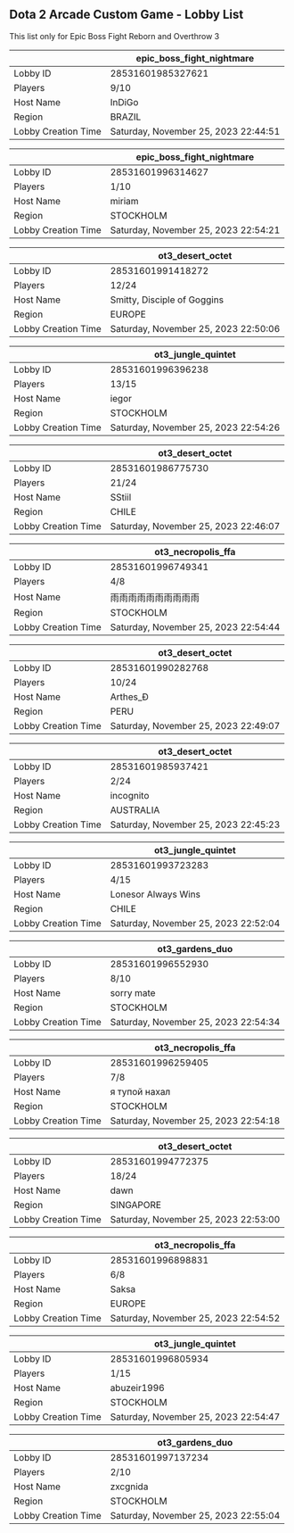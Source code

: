 ## Dota 2 Arcade Custom Game - Lobby List

This list only for Epic Boss Fight Reborn and Overthrow 3

|  | epic_boss_fight_nightmare |
| ------ | ------ |
| Lobby ID | 28531601985327621 |
| Players | 9/10 |
| Host Name | InDiGo |
| Region | BRAZIL |
| Lobby Creation Time | Saturday, November 25, 2023 22:44:51 |


|  | epic_boss_fight_nightmare |
| ------ | ------ |
| Lobby ID | 28531601996314627 |
| Players | 1/10 |
| Host Name | miriam |
| Region | STOCKHOLM |
| Lobby Creation Time | Saturday, November 25, 2023 22:54:21 |


|  | ot3_desert_octet |
| ------ | ------ |
| Lobby ID | 28531601991418272 |
| Players | 12/24 |
| Host Name | Smitty, Disciple of Goggins |
| Region | EUROPE |
| Lobby Creation Time | Saturday, November 25, 2023 22:50:06 |


|  | ot3_jungle_quintet |
| ------ | ------ |
| Lobby ID | 28531601996396238 |
| Players | 13/15 |
| Host Name | iegor |
| Region | STOCKHOLM |
| Lobby Creation Time | Saturday, November 25, 2023 22:54:26 |


|  | ot3_desert_octet |
| ------ | ------ |
| Lobby ID | 28531601986775730 |
| Players | 21/24 |
| Host Name | SStiil |
| Region | CHILE |
| Lobby Creation Time | Saturday, November 25, 2023 22:46:07 |


|  | ot3_necropolis_ffa |
| ------ | ------ |
| Lobby ID | 28531601996749341 |
| Players | 4/8 |
| Host Name | 雨雨雨雨雨雨雨雨雨雨 |
| Region | STOCKHOLM |
| Lobby Creation Time | Saturday, November 25, 2023 22:54:44 |


|  | ot3_desert_octet |
| ------ | ------ |
| Lobby ID | 28531601990282768 |
| Players | 10/24 |
| Host Name | Arthes_Ð |
| Region | PERU |
| Lobby Creation Time | Saturday, November 25, 2023 22:49:07 |


|  | ot3_desert_octet |
| ------ | ------ |
| Lobby ID | 28531601985937421 |
| Players | 2/24 |
| Host Name | incognito |
| Region | AUSTRALIA |
| Lobby Creation Time | Saturday, November 25, 2023 22:45:23 |


|  | ot3_jungle_quintet |
| ------ | ------ |
| Lobby ID | 28531601993723283 |
| Players | 4/15 |
| Host Name | Lonesor Always Wins |
| Region | CHILE |
| Lobby Creation Time | Saturday, November 25, 2023 22:52:04 |


|  | ot3_gardens_duo |
| ------ | ------ |
| Lobby ID | 28531601996552930 |
| Players | 8/10 |
| Host Name | sorry mate |
| Region | STOCKHOLM |
| Lobby Creation Time | Saturday, November 25, 2023 22:54:34 |


|  | ot3_necropolis_ffa |
| ------ | ------ |
| Lobby ID | 28531601996259405 |
| Players | 7/8 |
| Host Name | я тупой нахал |
| Region | STOCKHOLM |
| Lobby Creation Time | Saturday, November 25, 2023 22:54:18 |


|  | ot3_desert_octet |
| ------ | ------ |
| Lobby ID | 28531601994772375 |
| Players | 18/24 |
| Host Name | dawn |
| Region | SINGAPORE |
| Lobby Creation Time | Saturday, November 25, 2023 22:53:00 |


|  | ot3_necropolis_ffa |
| ------ | ------ |
| Lobby ID | 28531601996898831 |
| Players | 6/8 |
| Host Name | Saksa |
| Region | EUROPE |
| Lobby Creation Time | Saturday, November 25, 2023 22:54:52 |


|  | ot3_jungle_quintet |
| ------ | ------ |
| Lobby ID | 28531601996805934 |
| Players | 1/15 |
| Host Name | abuzeir1996 |
| Region | STOCKHOLM |
| Lobby Creation Time | Saturday, November 25, 2023 22:54:47 |


|  | ot3_gardens_duo |
| ------ | ------ |
| Lobby ID | 28531601997137234 |
| Players | 2/10 |
| Host Name | zxcgnida |
| Region | STOCKHOLM |
| Lobby Creation Time | Saturday, November 25, 2023 22:55:04 |


